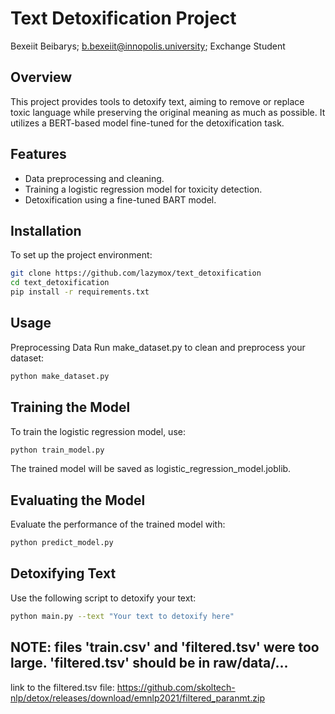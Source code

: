 # Text Detoxification Project

Bexeiit Beibarys;
b.bexeiit@innopolis.university;
Exchange Student

## Overview
This project provides tools to detoxify text, aiming to remove or replace toxic language while preserving the original meaning as much as possible. It utilizes a BERT-based model fine-tuned for the detoxification task.

## Features
- Data preprocessing and cleaning.
- Training a logistic regression model for toxicity detection.
- Detoxification using a fine-tuned BART model.

## Installation
To set up the project environment:

```bash
git clone https://github.com/lazymox/text_detoxification
cd text_detoxification
pip install -r requirements.txt 
```
## Usage
Preprocessing Data
Run make_dataset.py to clean and preprocess your dataset:

```bash
python make_dataset.py
```

## Training the Model
To train the logistic regression model, use:

```bash
python train_model.py
```
The trained model will be saved as logistic_regression_model.joblib.

## Evaluating the Model
Evaluate the performance of the trained model with:

```bash
python predict_model.py
```

## Detoxifying Text
Use the following script to detoxify your text:

```bash
python main.py --text "Your text to detoxify here"
```

## NOTE: files 'train.csv' and 'filtered.tsv' were too large. 'filtered.tsv' should be in raw/data/...
link to the filtered.tsv file: 
https://github.com/skoltech-nlp/detox/releases/download/emnlp2021/filtered_paranmt.zip


